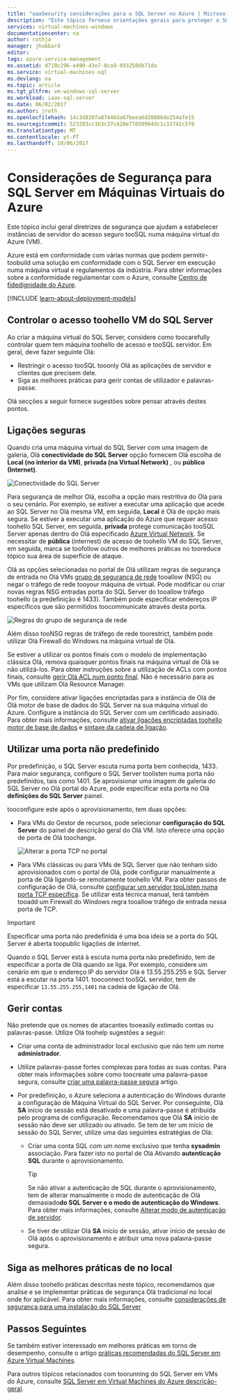```yaml
---
title: "aaaSecurity considerações para o SQL Server no Azure | Microsoft Docs"
description: "Este tópico fornece orientações gerais para proteger o SQL Server em execução de uma Máquina Virtual no Azure."
services: virtual-machines-windows
documentationcenter: na
author: rothja
manager: jhubbard
editor: 
tags: azure-service-management
ms.assetid: d710c296-e490-43e7-8ca9-8932586b71da
ms.service: virtual-machines-sql
ms.devlang: na
ms.topic: article
ms.tgt_pltfrm: vm-windows-sql-server
ms.workload: iaas-sql-server
ms.date: 06/02/2017
ms.author: jroth
ms.openlocfilehash: 14c3d828fa87446da67beea6d28886de254afe15
ms.sourcegitcommit: 523283cc1b3c37c428e77850964dc1c33742c5f0
ms.translationtype: MT
ms.contentlocale: pt-PT
ms.lasthandoff: 10/06/2017
---
```

# <a name="security-considerations-for-sql-server-in-azure-virtual-machines"></a>Considerações de Segurança para SQL Server em Máquinas Virtuais do Azure

Este tópico inclui geral diretrizes de segurança que ajudam a estabelecer instâncias de servidor do acesso seguro tooSQL numa máquina virtual do Azure (VM).

Azure está em conformidade com várias normas que podem permitir-toobuild uma solução em conformidade com o SQL Server em execução numa máquina virtual e regulamentos da indústria. Para obter informações sobre a conformidade regulamentar com o Azure, consulte [Centro de fidedignidade do Azure](https://azure.microsoft.com/support/trust-center/).

[!INCLUDE [learn-about-deployment-models](../../../../includes/learn-about-deployment-models-both-include.md)]

## <a name="control-access-toohello-sql-vm"></a>Controlar o acesso toohello VM do SQL Server

Ao criar a máquina virtual do SQL Server, considere como toocarefully controlar quem tem máquina toohello de acesso e tooSQL servidor. Em geral, deve fazer seguinte Olá:

- Restringir o acesso tooSQL tooonly Olá as aplicações de servidor e clientes que precisem dele.
- Siga as melhores práticas para gerir contas de utilizador e palavras-passe.

Olá secções a seguir fornece sugestões sobre pensar através destes pontos.

## <a name="secure-connections"></a>Ligações seguras

Quando cria uma máquina virtual do SQL Server com uma imagem de galeria, Olá **conectividade do SQL Server** opção fornecem Olá escolha de **Local (no interior da VM)**, **privada (na Virtual Network)** , ou **público (Internet)**.

![Conectividade do SQL Server](./media/virtual-machines-windows-sql-security/sql-vm-connectivity-option.png)

Para segurança de melhor Olá, escolha a opção mais restritiva do Olá para o seu cenário. Por exemplo, se estiver a executar uma aplicação que acede ao SQL Server no Olá mesma VM, em seguida, **Local** é Olá de opção mais segura. Se estiver a executar uma aplicação do Azure que requer acesso toohello SQL Server, em seguida, **privada** protege comunicação tooSQL Server apenas dentro do Olá especificado [Azure Virtual Network](../../../virtual-network/virtual-networks-overview.md). Se necessitar de **pública** (internest) de acesso de toohello VM do SQL Server, em seguida, marca se toofollow outros de melhores práticas no tooreduce tópico sua área de superfície de ataque.

Olá as opções selecionadas no portal de Olá utilizam regras de segurança de entrada no Olá VMs [grupo de segurança de rede](../../../virtual-network/virtual-networks-nsg.md) tooallow (NSG) ou negar o tráfego de rede tooyour máquina de virtual. Pode modificar ou criar novas regras NSG entradas porta do SQL Server do tooallow tráfego toohello (a predefinição é 1433). Também pode especificar endereços IP específicos que são permitidos toocommunicate através desta porta.

![Regras do grupo de segurança de rede](./media/virtual-machines-windows-sql-security/sql-vm-network-security-group-rules.png)

Além disso tooNSG regras de tráfego de rede toorestrict, também pode utilizar Olá Firewall do Windows na máquina virtual de Olá.

Se estiver a utilizar os pontos finais com o modelo de implementação clássica Olá, remova quaisquer pontos finais na máquina virtual de Olá se não utilizá-los. Para obter instruções sobre a utilização de ACLs com pontos finais, consulte [gerir Olá ACL num ponto final](../classic/setup-endpoints.md#manage-the-acl-on-an-endpoint). Não é necessário para as VMs que utilizam Olá Resource Manager.

Por fim, considere ativar ligações encriptadas para a instância de Olá de Olá motor de base de dados do SQL Server na sua máquina virtual do Azure. Configure a instância do SQL Server com um certificado assinado. Para obter mais informações, consulte [ativar ligações encriptadas toohello motor de base de dados](https://docs.microsoft.com/sql/database-engine/configure-windows/enable-encrypted-connections-to-the-database-engine) e [sintaxe da cadeia de ligação](https://msdn.microsoft.com/library/ms254500.aspx).

## <a name="use-a-non-default-port"></a>Utilizar uma porta não predefinido

Por predefinição, o SQL Server escuta numa porta bem conhecida, 1433. Para maior segurança, configure o SQL Server toolisten numa porta não predefinidos, tais como 1401. Se aprovisionar uma imagem de galeria do SQL Server no Olá portal do Azure, pode especificar esta porta no Olá **definições do SQL Server** painel.

tooconfigure este após o aprovisionamento, tem duas opções:

- Para VMs do Gestor de recursos, pode selecionar **configuração do SQL Server** do painel de descrição geral do Olá VM. Isto oferece uma opção de porta de Olá toochange.

  ![Alterar a porta TCP no portal](./media/virtual-machines-windows-sql-security/sql-vm-change-tcp-port.png)

- Para VMs clássicas ou para VMs de SQL Server que não tenham sido aprovisionados com o portal de Olá, pode configurar manualmente a porta de Olá ligando-se remotamente toohello VM. Para obter passos de configuração de Olá, consulte [configurar um servidor tooListen numa porta TCP específica](https://docs.microsoft.com/sql/database-engine/configure-windows/configure-a-server-to-listen-on-a-specific-tcp-port). Se utilizar esta técnica manual, terá também tooadd um Firewall do Windows regra tooallow tráfego de entrada nessa porta de TCP.

> [!IMPORTANT]
> Especificar uma porta não predefinida é uma boa ideia se a porta do SQL Server é aberta toopublic ligações de internet.

Quando o SQL Server está à escuta numa porta não predefinido, tem de especificar a porta de Olá quando se liga. Por exemplo, considere um cenário em que o endereço IP do servidor Olá é 13.55.255.255 e SQL Server está a escutar na porta 1401. tooconnect tooSQL servidor, tem de especificar `13.55.255.255,1401` na cadeia de ligação de Olá.

## <a name="manage-accounts"></a>Gerir contas

Não pretende que os nomes de atacantes tooeasily estimado contas ou palavras-passe. Utilize Olá toohelp sugestões a seguir:

- Criar uma conta de administrador local exclusivo que não tem um nome **administrador**.

- Utilize palavras-passe fortes complexas para todas as suas contas. Para obter mais informações sobre como toocreate uma palavra-passe segura, consulte [criar uma palavra-passe segura](https://support.microsoft.com/instantanswers/9bd5223b-efbe-aa95-b15a-2fb37bef637d/create-a-strong-password) artigo.

- Por predefinição, o Azure seleciona a autenticação do Windows durante a configuração de Máquina Virtual do SQL Server. Por conseguinte, Olá **SA** início de sessão está desativado e uma palavra-passe é atribuída pelo programa de configuração. Recomendamos que Olá **SA** início de sessão não deve ser utilizado ou ativado. Se tem de ter um início de sessão do SQL Server, utilize uma das seguintes estratégias de Olá:

  - Criar uma conta SQL com um nome exclusivo que tenha **sysadmin** associação. Para fazer isto no portal de Olá Ativando **autenticação SQL** durante o aprovisionamento.

    > [!TIP] 
    > Se não ativar a autenticação de SQL durante o aprovisionamento, tem de alterar manualmente o modo de autenticação de Olá demasiado**do SQL Server e o modo de autenticação do Windows**. Para obter mais informações, consulte [Alterar modo de autenticação de servidor](https://docs.microsoft.com/sql/database-engine/configure-windows/change-server-authentication-mode).

  - Se tiver de utilizar Olá **SA** início de sessão, ativar início de sessão de Olá após o aprovisionamento e atribuir uma nova palavra-passe segura.

## <a name="follow-on-premises-best-practices"></a>Siga as melhores práticas de no local

Além disso toohello práticas descritas neste tópico, recomendamos que analise e se implementar práticas de segurança Olá tradicional no local onde for aplicável. Para obter mais informações, consulte [considerações de segurança para uma instalação do SQL Server](https://docs.microsoft.com/sql/sql-server/install/security-considerations-for-a-sql-server-installation)

## <a name="next-steps"></a>Passos Seguintes

Se também estiver interessado em melhores práticas em torno de desempenho, consulte o artigo [práticas recomendadas do SQL Server em Azure Virtual Machines](virtual-machines-windows-sql-performance.md).

Para outros tópicos relacionados com toorunning do SQL Server em VMs do Azure, consulte [SQL Server em Virtual Machines do Azure descrição-geral](virtual-machines-windows-sql-server-iaas-overview.md).

